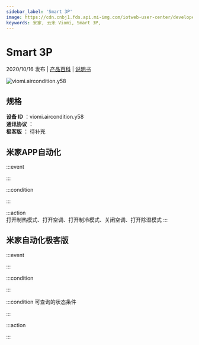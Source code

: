 ```yaml
---
sidebar_label: 'Smart 3P'
image: https://cdn.cnbj1.fds.api.mi-img.com/iotweb-user-center/developer_1679047806348k4XR8daO.png?GalaxyAccessKeyId=AKVGLQWBOVIRQ3XLEW&Expires=9223372036854775807&Signature=T/1sKOF6iymBVWNjd9dxfca5qG8=
keywords: 米家, 云米 Viomi, Smart 3P, 
---
```

# Smart 3P

2020/10/16 发布 | [产品百科](https://home.mi.com/webapp/content/baike/product/index.html?model=viomi.aircondition.y58/) | [说明书](https://home.mi.com/views/introduction.html?model=viomi.aircondition.y58&region=cn)

![viomi.aircondition.y58](https://cdn.cnbj1.fds.api.mi-img.com/iotweb-user-center/developer_1679047806348k4XR8daO.png?GalaxyAccessKeyId=AKVGLQWBOVIRQ3XLEW&Expires=9223372036854775807&Signature=T/1sKOF6iymBVWNjd9dxfca5qG8=)

## 规格  
> 
**设备 ID** ：viomi.aircondition.y58  
**通讯协议** ：  
**极客版**  ： 待补充 


## 米家APP自动化  

:::event  

:::

:::condition  

:::

:::action   
打开制热模式、打开空调、打开制冷模式、关闭空调、打开除湿模式
:::

## 米家自动化极客版  

:::event  

:::

:::condition  

:::

:::condition 可查询的状态条件  

:::

:::action  

:::

        
